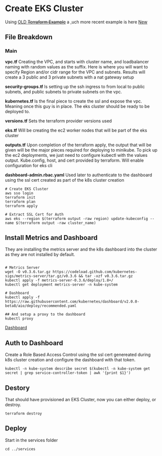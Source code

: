 # Create EKS Cluster
Using [OLD ~~Terraform Example~~](https://learn.hashicorp.com/tutorials/terraform/eks?in=terraform/kubernetes) a ,uch more recent example is here
[New](https://github.com/terraform-aws-modules/terraform-aws-eks/tree/v18.17.0/examples/eks_managed_node_group)

## File Breakdown

### **Main**
**vpc.tf** Creating the VPC, and starts with cluster name, and loadbalancer naming with random values as the suffix. Here is where you will want to specify Region and/or cidr range for the VPC and subnets. Results will create a 3 public and 3 private subnets with a nat gateway setup

**security-groups.tf** Is setting up the ssh ingress to from local to public subnets, and public subnets to private subnets on the vpc.

**kubernetes.tf** Is the final piece to create the ssl and expose the vpc. Meaning once
this guy is in place. The eks cluster should be ready to be deployed to. 

**versions.tf** Sets the terraform provider versions used

**eks.tf** Will be creating the ec2 worker nodes that will be part of the eks cluster

**outputs.tf** Upon completion of the terraform apply, the output that will be given will
be the major pieces required for deploying to minikube. To pick up the ec2 deployments, we just need to configure kubectl with the values output. Kube.config, host, and cert provided by terraform. Will enable configuration for eks cli

**dashboard-admin.rbac.yaml** Used later to authenticate to the dashboard using the ssl cert created as part of the k8s cluster creation

```
# Create EKS Cluster
aws sso login
terraform init
terraform plan
terraform apply

# Extract SSL Cert for Auth
aws eks --region $(terraform output -raw region) update-kubeconfig --name $(terraform output -raw cluster_name)
```

## Install Metrics and Dashboard
They are installing the metrics server and the k8s dashboard into the cluster as they are not installed by default. 
```

# Metrics Server
wget -O v0.3.6.tar.gz https://codeload.github.com/kubernetes-sigs/metrics-server/tar.gz/v0.3.6 && tar -xzf v0.3.6.tar.gz
kubectl apply -f metrics-server-0.3.6/deploy/1.8+/
kubectl get deployment metrics-server -n kube-system

# Dashboard
kubectl apply -f https://raw.githubusercontent.com/kubernetes/dashboard/v2.0.0-beta8/aio/deploy/recommended.yaml

## And setup a proxy to the dashboard
kubectl proxy
```
[Dashboard](http://127.0.0.1:8001/api/v1/namespaces/kubernetes-dashboard/services/https:kubernetes-dashboard:/proxy/)


## Auth to Dashboard
Create a Role Based Access Control using the ssl cert genereated during k8s cluster creation and configure the dashboard with that token. 
```
kubectl -n kube-system describe secret $(kubectl -n kube-system get secret | grep service-controller-token | awk '{print $1}')
```


## Destory
That should have provisioned an EKS Cluster, now you can either deploy, or destroy.
```
terraform destroy
```

## Deploy
Start in the services folder
```
cd ../services
```